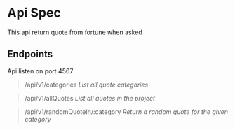 # Api Spec

This api return quote from fortune when asked

## Endpoints

Api listen on port 4567

> /api/v1/categories *List all quote categories*

> /api/v1/allQuotes *List all quotes in the project*

> /api/v1/randomQuoteIn/:category *Return a random quote for the given category* 

